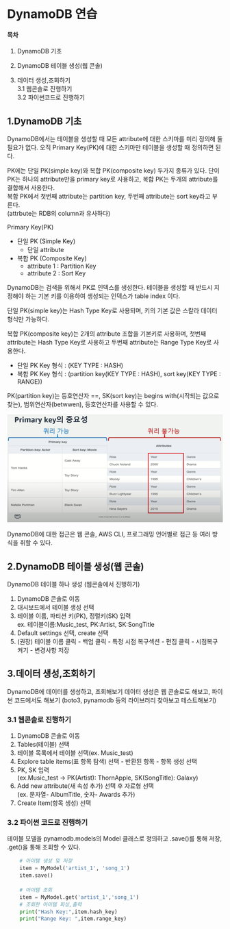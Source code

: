 DynamoDB 연습
==========================================================================
#### 목차
1. DynamoDB 기초
2. DynamoDB 테이블 생성(웹 콘솔)

3. 데이터 생성,조회하기<br>
   3.1 웹콘솔로 진행하기<br>
   3.2 파이썬코드로 진행하기<br>


1.DynamoDB 기초
------------------------------------------------------------------------
DynamoDB에서는 테이블을 생성할 때 모든 attribute에 대한 스키마를 미리 정의해 둘 필요가 없다. 오직 Primary Key(PK)에 대한 스키마만 테이블을 생성할 때 정의하면 된다.

PK에는 단일 PK(simple key)와 복합 PK(composite key) 두가지 종류가 있다.
단이 PK는 하나의 attribute만을 primary key로 사용하고, 복합 PK는 두개의 attribute를 결합해서 사용한다.<br>
복합 PK에서 첫번째 attribute는 partition key, 두번째 attribute는 sort key라고 부른다.
<br>(attrbute는 RDB의 column과 유사하다)

Primary Key(PK)
* 단일 PK (Simple Key)
  * 단일 attribute
* 복합 PK (Composite Key)
  * attribute 1 : Partition Key
  * attribute 2 : Sort Key

DynamoDB는 검색을 위해서 PK로 인덱스를 생성한다. 테이블을 생성할 때 반드시 지정해야 하는 기본 키를 이용하여 생성되는 인덱스가 table index 이다.

단일 PK(simple key)는 Hash Type Key로 사용되며, 키의 기본 값은 스칼라 데이터 형식만 가능하다.

복합 PK(composite key)는 2개의 attribute 조합을 기본키로 사용하며, 첫번째 attribute는 Hash Type Key로 사용하고 두번째 attribute는 Range Type Key로 사용한다.

* 단일 PK Key 형식 : (KEY TYPE : HASH)
* 복합 PK Key 형식 : (partition key(KEY TYPE : HASH), sort key(KEY TYPE : RANGE))
  
PK(partition key)는 등호연산자 ==, SK(sort key)는 begins with(시작되는 값으로 찾는), 범위연산자(betwwen), 등호연산자를 사용할 수 있다.

![img_primary_key](./img/primary_key.png)

DynamoDB에 대한 접근은 웹 콘솔, AWS CLI, 프로그래밍 언어별로 접근 등 여러 방식을 취할 수 있다.

2.DynamoDB 테이블 생성(웹 콘솔)
------------------------------------------------------------------------
DynamoDB 테이블 하나 생성 (웹콘솔에서 진행하기)

1. DynamoDB 콘솔로 이동
2. 대시보드에서 테이블 생성 선택
3. 테이블 이름, 파티션 키(PK), 정렬키(SK) 입력<br>
        ex. 테이블이름:Music_test, PK:Artist, SK:SongTitle
4. Default settings 선택, create 선택
5. (권장) 테이블 이름 클릭 - 백업 클릭 - 특정 시점 복구섹션 - 편집 클릭 - 시점복구켜기 - 변경사항 저장

3.데이터 생성,조회하기
------------------------------------------------------------------------
DynamoDB에 데이터를 생성하고, 조회해보기
데이터 생성은 웹 콘솔로도 해보고, 파이썬 코드에서도 해보기 (boto3, pynamodb 등의 라이브러리 찾아보고 테스트해보기)

### 3.1 웹콘솔로 진행하기
1. DynamoDB 콘솔로 이동
2. Tables(테이블) 선택
3. 테이블 목록에서 테이블 선택(ex. Music_test)
4. Explore table items(표 항목 탐색) 선택 - 반환된 항목 - 항목 생성 선택
5. PK, SK 입력<br>
    (ex.Music_test -> PK(Artist): ThornApple,  SK(SongTitle): Galaxy)
6. Add new attribute(새 속성 추가) 선택 후 자료형 선택<br>
    (ex. 문자열- AlbumTitle, 숫자- Awards 추가)
7. Create Item(항목 생성) 선택

### 3.2 파이썬 코드로 진행하기
테이블 모델을 pynamodb.models의 Model 클래스로 정의하고 .save()를 통해 저장, .get()을 통해 조회할 수 있다.
```python
    # 아이템 생성 및 저장
    item = MyModel('artist_1', 'song_1')
    item.save()

    # 아이템 조회
    item = MyModel.get('artist_1','song_1')
    # 조회한 아이템 파싱,출력
    print("Hash Key:",item.hash_key)
    print("Range Key: ",item.range_key)
```